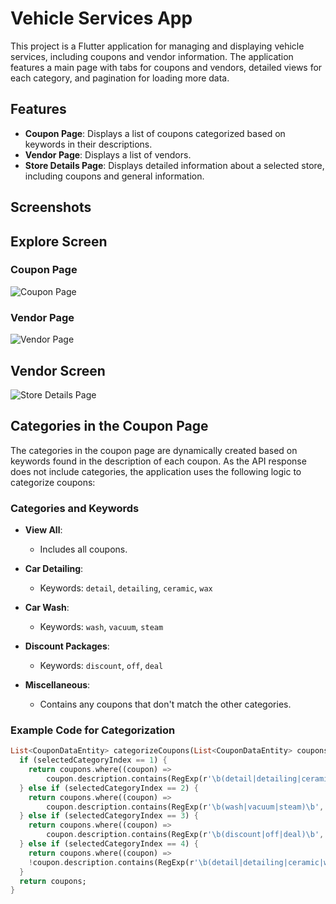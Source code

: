 # Vehicle Services App

This project is a Flutter application for managing and displaying vehicle services, including coupons and vendor information. The application features a main page with tabs for coupons and vendors, detailed views for each category, and pagination for loading more data.

## Features

- **Coupon Page**: Displays a list of coupons categorized based on keywords in their descriptions.
- **Vendor Page**: Displays a list of vendors.
- **Store Details Page**: Displays detailed information about a selected store, including coupons and general information.

## Screenshots

## Explore Screen
### Coupon Page
![Coupon Page](screenshots/coupon_page.png)

### Vendor Page
![Vendor Page](screenshots/vendor_page.png)

## Vendor Screen 
![Store Details Page](screenshots/store_details_page.png)

## Categories in the Coupon Page

The categories in the coupon page are dynamically created based on keywords found in the description of each coupon. As the API response does not include categories, the application uses the following logic to categorize coupons:

### Categories and Keywords

- **View All**:
  - Includes all coupons.

- **Car Detailing**:
  - Keywords: `detail`, `detailing`, `ceramic`, `wax`

- **Car Wash**:
  - Keywords: `wash`, `vacuum`, `steam`

- **Discount Packages**:
  - Keywords: `discount`, `off`, `deal`

- **Miscellaneous**:
  - Contains any coupons that don't match the other categories.

### Example Code for Categorization

```dart
List<CouponDataEntity> categorizeCoupons(List<CouponDataEntity> coupons, int selectedCategoryIndex) {
  if (selectedCategoryIndex == 1) {
    return coupons.where((coupon) =>
        coupon.description.contains(RegExp(r'\b(detail|detailing|ceramic|wax)\b', caseSensitive: false))).toList();
  } else if (selectedCategoryIndex == 2) {
    return coupons.where((coupon) =>
        coupon.description.contains(RegExp(r'\b(wash|vacuum|steam)\b', caseSensitive: false))).toList();
  } else if (selectedCategoryIndex == 3) {
    return coupons.where((coupon) =>
        coupon.description.contains(RegExp(r'\b(discount|off|deal)\b', caseSensitive: false))).toList();
  } else if (selectedCategoryIndex == 4) {
    return coupons.where((coupon) =>
    !coupon.description.contains(RegExp(r'\b(detail|detailing|ceramic|wax|wash|vacuum|steam|discount|off|deal)\b', caseSensitive: false))).toList();
  }
  return coupons;
}
